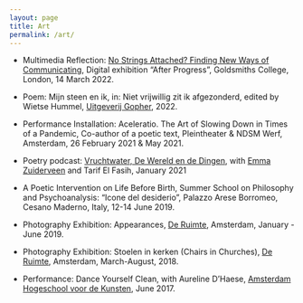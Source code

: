 ```yaml
---
layout: page
title: Art
permalink: /art/
---
```


- Multimedia Reflection: [No Strings Attached? Finding New Ways of Communicating](https://www.afterprogress.com/no-strings-attached-finding-new-ways-of-communicating), Digital exhibition “After Progress”, Goldsmiths College, London, 14 March 2022.

- Poem: Mijn steen en ik, in: Niet vrijwillig zit ik afgezonderd, edited by Wietse Hummel, [Uitgeverij Gopher](https://www.gopher.nl/), 2022.

- Performance Installation: Aceleratio. The Art of Slowing Down in Times of a Pandemic, Co-author of a poetic text, Pleintheater & NDSM Werf, Amsterdam, 26 February 2021 & May 2021.

- Poetry podcast: [Vruchtwater, De Wereld en de Dingen](https://open.spotify.com/episode/3VQltbrDrbPZRUbr9Uot9l), with [Emma Zuiderveen](https://emmazuiderveen.nl/) and Tarif El Fasih, January 2021

- A Poetic Intervention on Life Before Birth, Summer School on Philosophy and Psychoanalysis: “Icone del desiderio”, Palazzo Arese Borromeo, Cesano Maderno, Italy, 12-14 June 2019.

- Photography Exhibition: Appearances, [De Ruimte](https://www.cafederuimte.nl/), Amsterdam, January - June 2019.

- Photography Exhibition: Stoelen in kerken (Chairs in Churches), [De Ruimte](https://www.cafederuimte.nl/), Amsterdam, March-August, 2018.

- Performance: Dance Yourself Clean, with Aureline D’Haese, [Amsterdam Hogeschool voor de Kunsten](https://www.ahk.nl/), June 2017.
